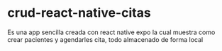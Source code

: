 # crud-react-native-citas

Es una app sencilla creada con react native expo la cual muestra como crear pacientes y agendarles cita, todo almacenado de forma local
